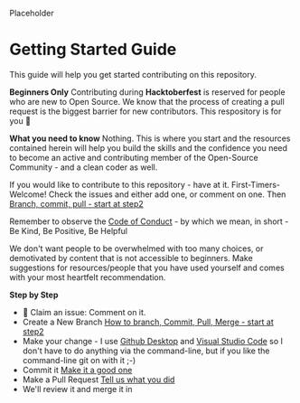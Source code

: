 Placeholder

# Getting Started Guide

This guide will help you get started contributing on this repository. 

**Beginners Only**
Contributing during **Hacktoberfest** is reserved for people who are new to Open Source. We know that the process of creating a pull request is the biggest barrier for new contributors. This respository is for you 💝

**What you need to know**
Nothing. This is where you start and the resources contained herein will help you build the skills and the confidence you need to become an active and contributing member of the Open-Source Community - and a clean coder as well.

If you would like to contribute to this repository - have at it. First-Timers-Welcome! Check the issues and either add one, or comment on one. Then [Branch, commit, pull - start at step2](https://guides.github.com/activities/hello-world/)

Remember to observe the [Code of Conduct](https://github.com/msandfor/10-Easy-Steps/blob/master/code_of_conduct.md) - by which we mean, in short - Be Kind, Be Positive, Be Helpful

We don't want people to be overwhelmed with too many choices, or demotivated by content that is not accessible to beginners. Make suggestions for resources/people that you have used yourself and comes with your most heartfelt recommendation.

**Step by Step**
* 🙋 Claim an issue: Comment on it.
* Create a New Branch [How to branch, Commit, Pull, Merge - start at step2](https://guides.github.com/activities/hello-world/)
* Make your change - I use [Github Desktop](https://desktop.github.com/) and [Visual Studio Code](https://code.visualstudio.com/) so I don't have to do anything via the command-line, but if you like the command-line git on with it ;-)
* Commit it [Make it a good one](https://dev.to/chrissiemhrk/git-commit-message-5e21)
* Make a Pull Request [Tell us what you did](https://github.blog/2015-01-21-how-to-write-the-perfect-pull-request/)
* We'll review it and merge it in

